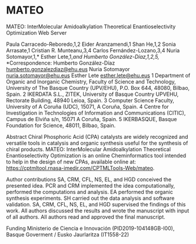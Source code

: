 # MATEO
MATEO: InterMolecular Amidoalkylation Theoretical Enantioselectivity Optimization Web Server

Paula Carracedo-Reboredo,1,2 Eider Aranzamendi,1 Shan He,1,2 Sonia Arrasate,1 
Cristian R. Munteanu,3,4  Carlos Fernández-Lozano,3,4 Nuria Sotomayor,1,*
Esther Lete,1,*and Humberto González-Díaz,1,2,5,*
*Correspondence:
Humberto González-Díaz 
humberto.gonzalezdiaz@ehu.eus 
Nuria Sotomayor
nuria.sotomayor@ehu.eus 
Esther Lete
esther.lete@ehu.eus 
1 Department of Organic and Inorganic Chemistry, Faculty of Science and Technology, University of The Basque Country (UPV/EHU), P.O. Box 644, 48080, Bilbao, Spain. 
2 IKERDATA S.L., ZITEK, University of Basque Country UPVEHU, Rectorate Building, 48940 Leioa, Spain. 
3 Computer Science Faculty, University of A Coruña (UDC), 15071, A Coruña, Spain.
4 Centre for Investigation in Technologies of Information and Communications (CITIC), Campus de Elviña s/n, 15071 A Coruña, Spain. 
5 IKERBASQUE, Basque Foundation for Science, 48011, Bilbao, Spain.

Abstract
Chiral Phosphoric Acid (CPA) catalysts are widely recognized and versatile tools in catalysis and organic synthesis useful for the synthesis of chiral products. MATEO: InterMolecular Amidoalkylation Theoretical Enantioselectivity Optimization is an online Cheminformatics tool intended to help in the design of new CPAs, available online at: https://cptmltool.rnasa-imedir.com/CPTMLTools-Web/mateo. 

Author contributions
SA, CRM, CFL, NS, EL, and HGD conceived the presented idea. PCR and CRM implemented the idea computationally, performed the computations and analysis. EA performed the organic synthesis experiments. SH carried out the data analysis and software validation. SA, CRM, CFL, NS, EL, and HGD supervised the findings of this work. All authors discussed the results and wrote the manuscript with input of all authors. All authors read and approved the final manuscript.

Funding 
Ministerio de Ciencia e Innovación (PID2019-104148GB-I00), Basque Goverment / Eusko Jaurlaritza (IT1558-22)
